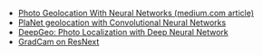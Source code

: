 * [Photo Geolocation With Neural Networks (medium.com article)](https://medium.com/analytics-vidhya/photo-geolocation-with-neural-networks-how-to-and-how-not-to-8aa7f10abb34)
* [PlaNet geolocation with Convolutional Neural Networks](https://static.googleusercontent.com/media/research.google.com/en//pubs/archive/45488.pdf)
* [DeepGeo: Photo Localization with Deep Neural Network](https://arxiv.org/abs/1810.03077)
* [GradCam on ResNext](https://www.kaggle.com/skylord/grad-cam-on-resnext)
